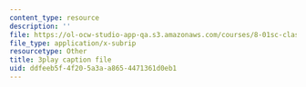 ```yaml
---
content_type: resource
description: ''
file: https://ol-ocw-studio-app-qa.s3.amazonaws.com/courses/8-01sc-classical-mechanics-fall-2016/ddfeeb5f4f205a3aa8654471361d0eb1_1s6_4qX-u2o.vtt
file_type: application/x-subrip
resourcetype: Other
title: 3play caption file
uid: ddfeeb5f-4f20-5a3a-a865-4471361d0eb1
---
```

